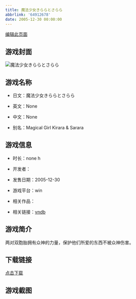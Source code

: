 ```yaml
---
title: 魔法少女きららとさらら
abbrlink: '64912678'
date: 2005-12-30 00:00:00
---
```

[编辑此页面](https://github.com/ACG-3/ADV3-source/blob/main/source/_posts/games/%E9%AD%94%E6%B3%95%E5%B0%91%E5%A5%B3%E3%81%8D%E3%82%89%E3%82%89%E3%81%A8%E3%81%95%E3%82%89%E3%82%89.md)

## 游戏封面

![魔法少女きららとさらら](https://pan.timero.xyz/d/onedrive/img_lib_001/%E9%AD%94%E6%B3%95%E5%B0%91%E5%A5%B3%E3%81%8D%E3%82%89%E3%82%89%E3%81%A8%E3%81%95%E3%82%89%E3%82%89_cover.avif)


## 游戏名称

- 日文：魔法少女きららとさらら
- 英文：None
- 中文：None

- 别名：Magical Girl Kirara & Sarara


## 游戏信息

- 时长：none h
- 开发者：
- 发售日期：2005-12-30
- 游戏平台：win
- 相关作品：

- 相关链接：[vndb](https://vndb.org/v1394)


## 游戏简介

两对双胞胎拥有众神的力量，保护他们所爱的东西不被众神伤害。


## 下载链接

[点击下载](https://pan.timero.xyz/onedrive/adv_lib_001/%E9%AD%94%E6%B3%95%E5%B0%91%E5%A5%B3%E3%81%8D%E3%82%89%E3%82%89%E3%81%A8%E3%81%95%E3%82%89%E3%82%89)


## 游戏截图


